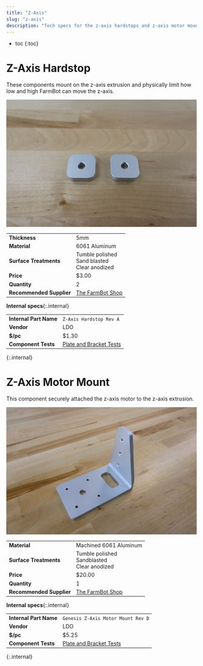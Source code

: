 ```yaml
---
title: "Z-Axis"
slug: "z-axis"
description: "Tech specs for the z-axis hardstops and z-axis motor mount in FarmBot Genesis. Visit [our shop](http://shop.farm.bot) to purchase parts."
---
```


* toc
{:toc}


# Z-Axis Hardstop

These components mount on the z-axis extrusion and physically limit how low and high FarmBot can move the z-axis.

![z-axis hardstops](_images/z-axis_hardstops.jpg)

|                              |                              |
|------------------------------|------------------------------|
|**Thickness**                 |5mm
|**Material**                  |6061 Aluminum
|**Surface Treatments**        |Tumble polished<br>Sand blasted<br>Clear anodized
|**Price**                     |$3.00
|**Quantity**                  |2
|**Recommended Supplier**      |[The FarmBot Shop](http://shop.farm.bot)

**Internal specs**{:.internal}

|                              |                              |
|------------------------------|------------------------------|
|**Internal Part Name**        |`Z-Axis Hardstop Rev A`
|**Vendor**                    |LDO
|**$/pc**                      |$1.30
|**Component Tests**           |[Plate and Bracket Tests](../plates-and-brackets.md#component-tests)
{:.internal}

# Z-Axis Motor Mount

This component securely attached the z-axis motor to the z-axis extrusion.

![z-axis motor mount](_images/z-axis_motor_mount.jpg)

|                              |                              |
|------------------------------|------------------------------|
|**Material**                  |Machined 6061 Aluminum
|**Surface Treatments**        |Tumble polished<br>Sandblasted<br>Clear anodized
|**Price**                     |$20.00
|**Quantity**                  |1
|**Recommended Supplier**      |[The FarmBot Shop](http://shop.farm.bot)

**Internal specs**{:.internal}

|                              |                              |
|------------------------------|------------------------------|
|**Internal Part Name**        |`Genesis Z-Axis Motor Mount Rev D`
|**Vendor**                    |LDO
|**$/pc**                      |$5.25
|**Component Tests**           |[Plate and Bracket Tests](../plates-and-brackets.md#component-tests)
{:.internal}